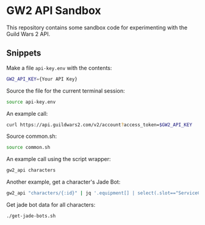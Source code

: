 # GW2 API Sandbox

This repository contains some sandbox code for experimenting with the Guild Wars 2 API.

## Snippets

Make a file `api-key.env` with the contents:

```bash
GW2_API_KEY={Your API Key}
```

Source the file for the current terminal session:

```bash
source api-key.env
```

An example call:

```bash
curl https://api.guildwars2.com/v2/account?access_token=$GW2_API_KEY
```

Source common.sh:

```bash
source common.sh
```

An example call using the script wrapper:

```bash
gw2_api characters
```

Another example, get a character's Jade Bot:

```bash
gw2_api "characters/{:id}" | jq '.equipment[] | select(.slot=="ServiceChip" or .slot=="PowerCore" or .slot=="SensoryArray")'
```

Get jade bot data for all characters:

```bash
./get-jade-bots.sh
```
